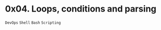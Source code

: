 <h1>0x04. Loops, conditions and parsing</h1>
<code>DevOps</code> <code>Shell</code> <code>Bash</code> <code>Scripting</code>
